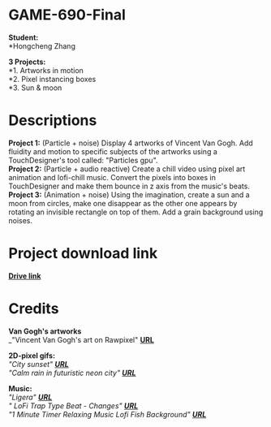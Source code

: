 # GAME-690-Final

**Student:** <br>
*Hongcheng Zhang<br>

**3 Projects:** <br>
*1. Artworks in motion<br>
*2. Pixel instancing boxes<br>
*3. Sun & moon<br>

# Descriptions
**Project 1:** (Particle + noise) Display 4 artworks of Vincent Van Gogh. Add fluidity and motion to specific subjects of the artworks using a TouchDesigner's tool called: "Particles gpu". <br>
**Project 2:** (Particle + audio reactive) Create a chill video using pixel art animation and lofi-chill music. Convert the pixels into boxes in TouchDesigner and make them bounce in z axis from the music's beats. <br>
**Project 3:** (Animation + noise) Using the imagination, create a sun and a moon from circles, make one disappear as the other one appears by rotating an invisible rectangle on top of them. Add a grain background using noises. <br>

# Project download link 
[**Drive link**](https://drive.google.com/drive/folders/1T5-1QHLdo5BKQHgRX1ycoyQIqgDQebnt?usp=sharing)<br>

# Credits
**Van Gogh's artworks**<br>
_"Vincent Van Gogh's art on Rawpixel" [**URL**](https://www.rawpixel.com/board/537381/vincent-van-gogh-free-original-cc0-public-domain-paintings)<br>

**2D-pixel gifs:** <br>
_"City sunset" [**URL**](https://steamcommunity.com/sharedfiles/filedetails/?id=1167078113)_<br>
_"Calm rain in futuristic neon city" [**URL**](https://opensea.io/assets/matic/0x2953399124f0cbb46d2cbacd8a89cf0599974963/60450985394250500379570173737850728793158825866208713302522449998118794559489)_<br>

**Music:** <br>
_"Ligera" [**URL**](https://youtu.be/i5QLcINCNQc)_<br>
_" LoFi Trap Type Beat - Changes" [**URL**](https://youtu.be/HE2NKENfvXE)_<br>
_"1 Minute Timer Relaxing Music Lofi Fish Background" [**URL**](https://youtu.be/MkBZIfSyeD0)_<br>
